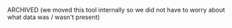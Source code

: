 ARCHIVED (we moved this tool internally so we did not have to worry about what data was / wasn't present)

